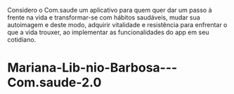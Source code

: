 Considero o Com.saude um aplicativo para quem quer dar um passo à frente na vida e transformar-se com hábitos saudáveis, mudar sua autoimagem e deste modo, adquirir vitalidade e resistência para enfrentar o que a vida trouxer, ao implementar as funcionalidades do app em seu cotidiano.
# Mariana-Lib-nio-Barbosa---Com.saude-2.0